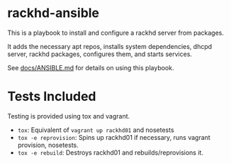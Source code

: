 
# rackhd-ansible

This is a playbook to install and configure a rackhd server from packages.

It adds the necessary apt repos, installs system dependencies,
dhcpd server, rackhd packages, configures them, and starts services.

See [docs/ANSIBLE.md](docs/ANSIBLE.md) for details on using this playbook.

# Tests Included

Testing is provided using tox and vagrant. 

 - `tox`: Equivalent of `vagrant up rackhd01` and nosetests
 - `tox -e reprovision`: Spins up rackhd01 if necessary, runs vagrant provision, nosetests.
 - `tox -e rebuild`: Destroys rackhd01 and rebuilds/reprovisions it.
